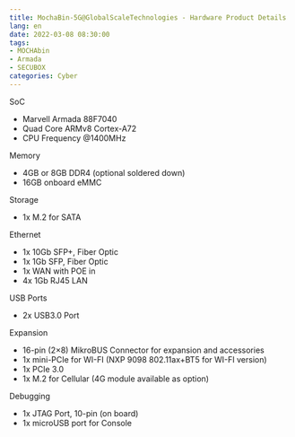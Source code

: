 ```yaml
---
title: MochaBin-5G@GlobalScaleTechnologies - Hardware Product Details
lang: en
date: 2022-03-08 08:30:00
tags:
- MOCHAbin
- Armada
- SECUBOX
categories: Cyber
---
```


SoC
- Marvell Armada 88F7040
- Quad Core ARMv8 Cortex-A72
- CPU Frequency @1400MHz

Memory
- 4GB or 8GB DDR4 (optional soldered down)
- 16GB onboard eMMC

Storage
- 1x M.2 for SATA

Ethernet
- 1x 10Gb SFP+, Fiber Optic
- 1x 1Gb SFP, Fiber Optic
- 1x WAN with POE in
- 4x 1Gb RJ45 LAN

USB Ports
- 2x USB3.0 Port

Expansion
- 16-pin (2×8) MikroBUS Connector for expansion and accessories
- 1x mini-PCIe for WI-FI (NXP 9098 802.11ax+BT5 for WI-FI version)
- 1x PCIe 3.0
- 1x M.2 for Cellular (4G module available as option)

Debugging
- 1x JTAG Port, 10-pin (on board)
- 1x microUSB port for Console